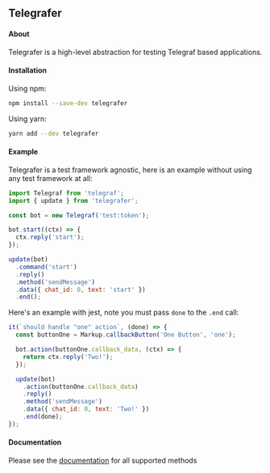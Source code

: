 ## Telegrafer

#### About

Telegrafer is a high-level abstraction for testing Telegraf based applications.

#### Installation

Using npm:

```bash
npm install --save-dev telegrafer
```

Using yarn:

```bash
yarn add --dev telegrafer
```

#### Example

Telegrafer is a test framework agnostic, here is an example without using any test framework at all:

```js
import Telegraf from 'telegraf';
import { update } from 'telegrafer';

const bot = new Telegraf('test:token');

bot.start((ctx) => {
  ctx.reply('start');
});

update(bot)
  .command('start')
  .reply()
  .method('sendMessage')
  .data({ chat_id: 0, text: 'start' })
  .end();
```

Here's an example with jest, note you must pass `done` to the `.end` call:

```js
it(`should handle "one" action`, (done) => {
  const buttonOne = Markup.callbackButton('One Button', 'one');

  bot.action(buttonOne.callback_data, (ctx) => {
    return ctx.reply('Two!');
  });

  update(bot)
    .action(buttonOne.callback_data)
    .reply()
    .method('sendMessage')
    .data({ chat_id: 0, text: 'Two!' })
    .end(done);
});
```

#### Documentation
Please see the [documentation](docs/README.md) for all supported methods